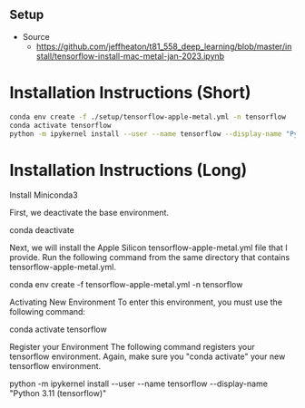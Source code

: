 Setup
-----
* Source
  - https://github.com/jeffheaton/t81_558_deep_learning/blob/master/install/tensorflow-install-mac-metal-jan-2023.ipynb

# Installation Instructions (Short)

```bash
conda env create -f ./setup/tensorflow-apple-metal.yml -n tensorflow
conda activate tensorflow
python -m ipykernel install --user --name tensorflow --display-name "Python 3.11 (tensorflow)"
```

# Installation Instructions (Long)

Install Miniconda3

First, we deactivate the base environment.

  conda deactivate

Next, we will install the Apple Silicon tensorflow-apple-metal.yml file that I provide. Run the following command from the same directory that contains tensorflow-apple-metal.yml.

  conda env create -f tensorflow-apple-metal.yml -n tensorflow

Activating New Environment
To enter this environment, you must use the following command:

  conda activate tensorflow

Register your Environment
The following command registers your tensorflow environment. Again, make sure you "conda activate" your new tensorflow environment.

  python -m ipykernel install --user --name tensorflow --display-name "Python 3.11 (tensorflow)"

